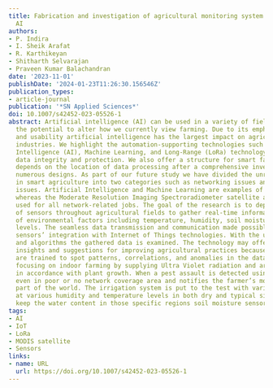 ```yaml
---
title: Fabrication and investigation of agricultural monitoring system with IoT &
  AI
authors:
- P. Indira
- I. Sheik Arafat
- R. Karthikeyan
- Shitharth Selvarajan
- Praveen Kumar Balachandran
date: '2023-11-01'
publishDate: '2024-01-23T11:26:30.156546Z'
publication_types:
- article-journal
publication: '*SN Applied Sciences*'
doi: 10.1007/s42452-023-05526-1
abstract: Artificial intelligence (AI) can be used in a variety of fields and has
  the potential to alter how we currently view farming. Due to its emphasis on effectiveness
  and usability artificial intelligence has the largest impact on agriculture of all
  industries. We highlight the automation-supporting technologies such as Artificial
  Intelligence (AI), Machine Learning, and Long-Range (LoRa) technology which provides
  data integrity and protection. We also offer a structure for smart farming that
  depends on the location of data processing after a comprehensive investigation of
  numerous designs. As part of our future study we have divided the unresolved difficulties
  in smart agriculture into two categories such as networking issues and technology
  issues. Artificial Intelligence and Machine Learning are examples of technologies
  whereas the Moderate Resolution Imaging Spectroradiometer satellite and LoRa are
  used for all network-related jobs. The goal of the research is to deploy a network
  of sensors throughout agricultural fields to gather real-time information on a variety
  of environmental factors including temperature, humidity, soil moisture and nutrient
  levels. The seamless data transmission and communication made possible by these
  sensors’ integration with Internet of Things technologies. With the use of AI techniques
  and algorithms the gathered data is examined. The technology may offer practical
  insights and suggestions for improving agricultural practices because the AI models
  are trained to spot patterns, correlations, and anomalies in the data. We are also
  focusing on indoor farming by supplying Ultra Violet radiation and artificial lighting
  in accordance with plant growth. When a pest assault is detected using AI and LoRa
  even in poor or no network coverage area and notifies the farmer’s mobile in any
  part of the world. The irrigation system is put to the test with various plants
  at various humidity and temperature levels in both dry and typical situations. To
  keep the water content in those specific regions soil moisture sensors are used.
tags:
- AI
- IoT
- LoRa
- MODIS satellite
- Sensors
links:
- name: URL
  url: https://doi.org/10.1007/s42452-023-05526-1
---
```

